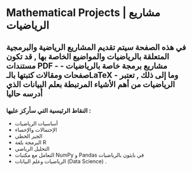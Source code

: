 # Mathematical Projects | مشاريع الرياضيات
## في هذه الصفحة سيتم تقديم المشاريع الرياضية والبرمجية المتعلقة بالرياضيات والمواضيع الخاصة بها , قد تكون مستندات PDF - مشاريع برمجة خاصة بالرياضيات - صفحات ومقالات كتبتها بالـLaTeX - وما إلى ذلك , تعتبر الرياضيات من أهم الأشياء المرتبطة بعلم البيانات الذي أدرسه حاليا

### النقاط الرئيسية التي سأركز عليها :
- أساسيات الرياضيات
- الإحتمالات والإحصاء
- الجبر الخطي
- البرمجة بلغة R
- التحليل الرياضي
- التعامل مع مكتبات NumPy و Pandas في بايثون بالرياضيات
- الرياضيات وعلم البيانات (Data Science) .
